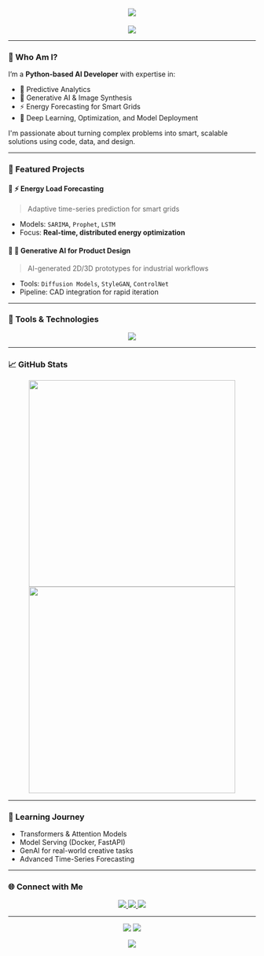 <!-- ✨ Animated Typing Header -->
<h1 align="center">
  <img src="https://readme-typing-svg.demolab.com?font=Fira+Code&weight=700&size=32&pause=800&color=4FC3F7&center=true&vCenter=true&width=800&lines=Hi+I'm+Assad+Khurshid!+👋;AI+Engineer+%7C+Data+Scientist+%7C+ML+Developer;Building+Smart+Solutions+with+Code+%26+Creativity">
</h1>

<!-- 🌊 Wave Banner -->
<p align="center">
  <img src="https://capsule-render.vercel.app/api?type=waving&color=0:0F172A,100:4FC3F7&height=200&section=header&text=Assad%20Khurshid&fontSize=48&fontColor=FFFFFF" />
</p>

---

### 🧠 Who Am I?
I’m a **Python-based AI Developer** with expertise in:
- 🧬 Predictive Analytics
- 🎨 Generative AI & Image Synthesis
- ⚡ Energy Forecasting for Smart Grids
- 🚀 Deep Learning, Optimization, and Model Deployment

I'm passionate about turning complex problems into smart, scalable solutions using code, data, and design.

---

### 🚧 Featured Projects

#### 🔹 **⚡ Energy Load Forecasting**
> Adaptive time-series prediction for smart grids  
- Models: `SARIMA`, `Prophet`, `LSTM`  
- Focus: **Real-time, distributed energy optimization**

#### 🔹 **🎨 Generative AI for Product Design**
> AI-generated 2D/3D prototypes for industrial workflows  
- Tools: `Diffusion Models`, `StyleGAN`, `ControlNet`  
- Pipeline: CAD integration for rapid iteration

---

### 💼 Tools & Technologies

<p align="center">
  <img src="https://skillicons.dev/icons?i=python,tensorflow,pytorch,numpy,pandas,scikit-learn,fastapi,sql,docker,aws,azure,linux,opencv,figma,git,github" />
</p>

---

### 📈 GitHub Stats

<p align="center">
  <img src="https://github-readme-stats.vercel.app/api?username=AssadKhurshid&show_icons=true&theme=gradient&hide_border=true&bg_color=0F172A&title_color=4FC3F7&text_color=E0F2F1&icon_color=4FC3F7" width="420" />
  <img src="https://github-readme-streak-stats.herokuapp.com?user=AssadKhurshid&theme=dark&background=0F172A&ring=4FC3F7&fire=4FC3F7&currStreakLabel=4FC3F7" width="420" />
</p>

---

### 🧭 Learning Journey
- Transformers & Attention Models
- Model Serving (Docker, FastAPI)
- GenAI for real-world creative tasks
- Advanced Time-Series Forecasting

---

### 🌐 Connect with Me

<p align="center">
  <a href="https://www.linkedin.com/in/assad-khurshid-computer-vision-expert/">
    <img src="https://img.shields.io/badge/-LinkedIn-0077B5?style=for-the-badge&logo=linkedin&logoColor=white" />
  </a>
  <a href="mailto:assadkhurshid91@gmail.com">
    <img src="https://img.shields.io/badge/-Email-D14836?style=for-the-badge&logo=gmail&logoColor=white" />
  </a>
  <a href="https://github.com/AssadKhurshid">
    <img src="https://img.shields.io/badge/-GitHub-171515?style=for-the-badge&logo=github&logoColor=white" />
  </a>
</p>

---

<p align="center">
  <img src="https://visitor-badge.laobi.icu/badge?page_id=AssadKhurshid.AssadKhurshid" />
  <img src="https://img.shields.io/github/followers/AssadKhurshid?label=Follow&style=social" />
</p>

<!-- Footer Banner -->
<p align="center">
  <img src="https://capsule-render.vercel.app/api?type=waving&color=0:4FC3F7,100:0F172A&height=160&section=footer&text=Thanks+for+visiting!&fontSize=30&fontColor=FFFFFF" />
</p>
